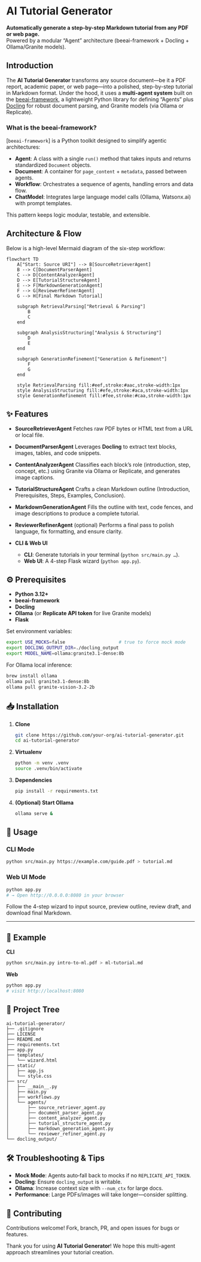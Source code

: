 # AI Tutorial Generator

**Automatically generate a step-by-step Markdown tutorial from any PDF or web page.**  
Powered by a modular “Agent” architecture (beeai-framework + Docling + Ollama/Granite models).


## Introduction

The **AI Tutorial Generator** transforms any source document—be it a PDF report, academic paper, or web page—into a polished, step-by-step tutorial in Markdown format. Under the hood, it uses a **multi-agent system** built on the [beeai-framework], a lightweight Python library for defining “Agents” plus [Docling] for robust document parsing, and Granite models (via Ollama or Replicate).

### What is the beeai-framework?

[`beeai-framework`] is a Python toolkit designed to simplify agentic architectures:

- **Agent**: A class with a single `run()` method that takes inputs and returns standardized `Document` objects.
- **Document**: A container for `page_content` + `metadata`, passed between agents.
- **Workflow**: Orchestrates a sequence of agents, handling errors and data flow.
- **ChatModel**: Integrates large language model calls (Ollama, Watsonx.ai) with prompt templates.

This pattern keeps logic modular, testable, and extensible.



## Architecture & Flow

Below is a high-level Mermaid diagram of the six-step workflow:

```mermaid
flowchart TD
    A["Start: Source URI"] --> B[SourceRetrieverAgent]
    B --> C[DocumentParserAgent]
    C --> D[ContentAnalyzerAgent]
    D --> E[TutorialStructureAgent]
    E --> F[MarkdownGenerationAgent]
    F --> G[ReviewerRefinerAgent]
    G --> H[Final Markdown Tutorial]

    subgraph RetrievalParsing["Retrieval & Parsing"]
        B
        C
    end

    subgraph AnalysisStructuring["Analysis & Structuring"]
        D
        E
    end

    subgraph GenerationRefinement["Generation & Refinement"]
        F
        G
    end

    style RetrievalParsing fill:#eef,stroke:#aac,stroke-width:1px
    style AnalysisStructuring fill:#efe,stroke:#aca,stroke-width:1px
    style GenerationRefinement fill:#fee,stroke:#caa,stroke-width:1px

````



## ✨ Features

* **SourceRetrieverAgent**
  Fetches raw PDF bytes or HTML text from a URL or local file.

* **DocumentParserAgent**
  Leverages **Docling** to extract text blocks, images, tables, and code snippets.

* **ContentAnalyzerAgent**
  Classifies each block’s role (introduction, step, concept, etc.) using Granite via Ollama or Replicate, and generates image captions.

* **TutorialStructureAgent**
  Crafts a clean Markdown outline (Introduction, Prerequisites, Steps, Examples, Conclusion).

* **MarkdownGenerationAgent**
  Fills the outline with text, code fences, and image descriptions to produce a complete tutorial.

* **ReviewerRefinerAgent** (optional)
  Performs a final pass to polish language, fix formatting, and ensure clarity.

* **CLI & Web UI**

  * **CLI**: Generate tutorials in your terminal (`python src/main.py …`).
  * **Web UI**: A 4-step Flask wizard (`python app.py`).



## ⚙️ Prerequisites

* **Python 3.12+**
* **beeai-framework**
* **Docling**
* **Ollama** (or **Replicate API token** for live Granite models)
* **Flask**

Set environment variables:

```bash
export USE_MOCKS=false                    # true to force mock mode
export DOCLING_OUTPUT_DIR=./docling_output
export MODEL_NAME=ollama:granite3.1-dense:8b
```

For Ollama local inference:

```bash
brew install ollama
ollama pull granite3.1-dense:8b
ollama pull granite-vision-3.2-2b
```


## 📥 Installation

1. **Clone**

   ```bash
   git clone https://github.com/your-org/ai-tutorial-generator.git
   cd ai-tutorial-generator
   ```

2. **Virtualenv**

   ```bash
   python -m venv .venv
   source .venv/bin/activate
   ```

3. **Dependencies**

   ```bash
   pip install -r requirements.txt
   ```

4. **(Optional) Start Ollama**

   ```bash
   ollama serve &
   ```


## 🎯 Usage

### CLI Mode

```bash
python src/main.py https://example.com/guide.pdf > tutorial.md
```

### Web UI Mode

```bash
python app.py
# → Open http://0.0.0.0:8080 in your browser
```

Follow the 4-step wizard to input source, preview outline, review draft, and download final Markdown.

---

## 📝 Example

**CLI**

```bash
python src/main.py intro-to-ml.pdf > ml-tutorial.md
```

**Web**

```bash
python app.py
# visit http://localhost:8080
```



## 📂 Project Tree

```
ai-tutorial-generator/
├── .gitignore
├── LICENSE
├── README.md
├── requirements.txt
├── app.py
├── templates/
│   └── wizard.html
├── static/
│   ├── app.js
│   └── style.css
├── src/
│   ├── __main__.py
│   ├── main.py
│   ├── workflows.py
│   └── agents/
│       ├── source_retriever_agent.py
│       ├── document_parser_agent.py
│       ├── content_analyzer_agent.py
│       ├── tutorial_structure_agent.py
│       ├── markdown_generation_agent.py
│       └── reviewer_refiner_agent.py
└── docling_output/
```



## 🛠 Troubleshooting & Tips

* **Mock Mode**: Agents auto‐fall back to mocks if no `REPLICATE_API_TOKEN`.
* **Docling**: Ensure `docling_output` is writable.
* **Ollama**: Increase context size with `--num_ctx` for large docs.
* **Performance**: Large PDFs/images will take longer—consider splitting.


## 🤝 Contributing

Contributions welcome! Fork, branch, PR, and open issues for bugs or features.



Thank you for using **AI Tutorial Generator**!
We hope this multi-agent approach streamlines your tutorial creation.

[beeai-framework]: https://github.com/beeai/beeai-framework
[Docling]: https://github.com/docling/docling